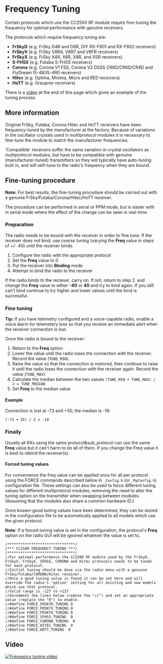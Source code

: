 # Frequency Tuning
Certain protocols which use the CC2500 RF module require fine-tuning the frequency for optimal performance with genuine receivers.  

The protocols which require frequency tuning are:
* **FrSkyD** (e.g. FrSky D4R and D8R, DIY RX-F801 and RX-F802 receivers)
* **FrSkyV** (e.g. FrSky V8R4, V8R7 and V8FR receivers)
* **FrSkyX** (e.g. FrSky X4R, X6R, X8R, and XSR receivers)
* **S-FHSS** (e.g. Futaba S-FHSS receivers)
* **Corona** (e.g. Corona V1 FSS, Corona V2 DSSS CR8D/CR6D/CR4D and FlyDream IS-4R/IS-4R0 receivers)
* **Hitec** (e.g. Optima, Minima, Micro and RED receivers)
* **HoTT** (e.g. Graupner receivers)

There is a [video](#video) at the end of this page which gives an example of the tuning process.

## More information
Original FrSky, Futaba, Corona Hitec and HoTT receivers have been frequency-tuned by the manufacturer at the factory.  Because of variations in the oscillator crystals used in multiprotocol modules it is necessary to fine-tune the module to match the manufacturer frequencies.  

'Compatible' receivers suffer the same variation in crystal oscillators as multiprotocol modules, but have to be compatible with genuine (manufacturer-tuned) transmitters so they will typically have auto-tuning built in, and will self-tune to the radio's frequency when they are bound.

## Fine-tuning procedure
**Note:** For best results, the fine-tuning procedure should be carried out with a genuine FrSky/Futaba/Corona/Hitec/HoTT receiver.

The procedure can be performed in serial or PPM mode, but is easier with in serial mode where the effect of the change can be seen in real-time.

### Preparation
The radio needs to be bound with the receiver in order to fine tune.  If the receiver does not bind, use *coarse* tuning (varying the **Freq** value in steps of +/- 40) until the receiver binds.

1. Configure the radio with the appropriate protocol
1. Set the **Freq** value to 0
1. Put the receiver into **Binding** mode
1. Attempt to bind the radio to the receiver

If the radio binds to the reciever, carry on.  If not, return to step 2. and change the **Freq** value to either **-40** or **40** and try to bind again.  If you still can't bind continue to try higher and lower values until the bind is successful.

### Fine tuning
**Tip:** If you have telemetry configured and a voice-capable radio, enable a voice alarm for telemetery loss so that you receive an immediate alert when the receiver connection is lost.

Once the radio is bound to the receiver:
1. Return to the **Freq** option
1. Lower the value until the radio loses the connection with the receiver.  Record the value (`TUNE_MIN`).
1. Raise the value so that the connection is restored, then continue to raise it until the radio loses the connection with the receiver again.  Record the value (`TUNE_MAX`).
1. Calculate the median between the two values
   `(TUNE_MIN + TUNE_MAX) / 2 = TUNE_MEDIAN`
1. Set **Freq** to the median value

#### Example 
Connection is lost at -73 and +35; the median is -19:

`(-73 + 35) / 2 = -19`

### Finally
Usually all RXs using the same protocol&sub_protocol can use the same **Freq** value but it can't harm to do all of them.
If you change the Freq value it is best to rebind the receiver(s).

#### Forced tuning values
For convenience the freq value can be applied once for all per protocol using the FORCE commands described below in `_Config.h` (or `_MyConfig.h`) configuration file.
These settings can also be used to force different tuning values for different multiprotocol modules, removing the need to alter the tuning option on the transmitter when swapping between modules. (Assuming that the modules also share a common hardware ID.)

Once known-good tuning values have been determined, they can be stored in the configuration file to be automatically applied to all models which use the given protocol.

**Note:** If a forced tuning value is set in the configuration, the protocol's **Freq** option on the radio GUI will be ignored whatever the value is set to.

```
/*******************************/
/*** CC2500 FREQUENCY TUNING ***/
/*******************************/
//For optimal performance the CC2500 RF module used by the FrSkyD, FrSkyV, FrSkyX, SFHSS, CORONA and Hitec protocols needs to be tuned for each protocol.
//Initial tuning should be done via the radio menu with a genuine FrSky/Futaba/CORONA/Hitec receiver.  
//Once a good tuning value is found it can be set here and will override the radio's 'option' setting for all existing and new models which use that protocol.
//Valid range is -127 to +127
//Uncomment the lines below (remove the "//") and set an appropriate value (replace the "0") to enable.
//#define FORCE_FRSKYD_TUNING 0
//#define FORCE_FRSKYV_TUNING 0
//#define FORCE_FRSKYX_TUNING 0
//#define FORCE_SFHSS_TUNING  0
//#define FORCE_CORONA_TUNING  0
//#define FORCE_HITEC_TUNING  0
//#define FORCE_HOTT_TUNING  0
```

## Video
[![Frequency tuning video](https://img.youtube.com/vi/C483uNWwAaM/0.jpg)](https://www.youtube.com/watch?v=C483uNWwAaM)
